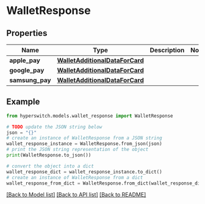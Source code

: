 # WalletResponse


## Properties

Name | Type | Description | Notes
------------ | ------------- | ------------- | -------------
**apple_pay** | [**WalletAdditionalDataForCard**](WalletAdditionalDataForCard.md) |  | 
**google_pay** | [**WalletAdditionalDataForCard**](WalletAdditionalDataForCard.md) |  | 
**samsung_pay** | [**WalletAdditionalDataForCard**](WalletAdditionalDataForCard.md) |  | 

## Example

```python
from hyperswitch.models.wallet_response import WalletResponse

# TODO update the JSON string below
json = "{}"
# create an instance of WalletResponse from a JSON string
wallet_response_instance = WalletResponse.from_json(json)
# print the JSON string representation of the object
print(WalletResponse.to_json())

# convert the object into a dict
wallet_response_dict = wallet_response_instance.to_dict()
# create an instance of WalletResponse from a dict
wallet_response_from_dict = WalletResponse.from_dict(wallet_response_dict)
```
[[Back to Model list]](../README.md#documentation-for-models) [[Back to API list]](../README.md#documentation-for-api-endpoints) [[Back to README]](../README.md)


